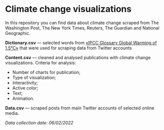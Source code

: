 # Climate change visualizations

In this repository you can find data about climate change scraped from The Washington Post, The New York Times, Reuters, The Guardian and National Geographic.

**Dictionary.csv** — selected words from [«IPCC Glossary Global Warming of 1.5°C»](https://www.ipcc.ch/site/assets/uploads/sites/2/2019/06/SR15_Full_Report_Low_Res.pdf) that were used for scraping data from Twitter accounts

**Content.csv** — cleaned and analysed publications with climate change visualizations. 
Criteria for analysis: 
- Number of charts for publication;
- Type of visualization;
- Interactivity;
- Active color;
- Text;
- Animation.

**Data.csv** — scraped posts from main Twitter accounts of selected online media. 

*Data collection date: 06/02/2022*
